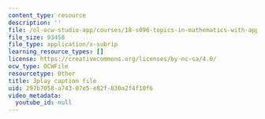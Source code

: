 ```yaml
---
content_type: resource
description: ''
file: /ol-ocw-studio-app/courses/18-s096-topics-in-mathematics-with-applications-in-finance-fall-2013/297b7058a74307e5e82f830a2f4f10f6_ro07evEWbCE.srt
file_size: 93458
file_type: application/x-subrip
learning_resource_types: []
license: https://creativecommons.org/licenses/by-nc-sa/4.0/
ocw_type: OCWFile
resourcetype: Other
title: 3play caption file
uid: 297b7058-a743-07e5-e82f-830a2f4f10f6
video_metadata:
  youtube_id: null
---
```

